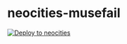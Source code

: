 # neocities-musefail

[![Deploy to neocities](https://github.com/Jiarong-Zhang/neocities-musefail/actions/workflows/ci.yml/badge.svg)](https://github.com/Jiarong-Zhang/neocities-musefail/actions/workflows/ci.yml)
